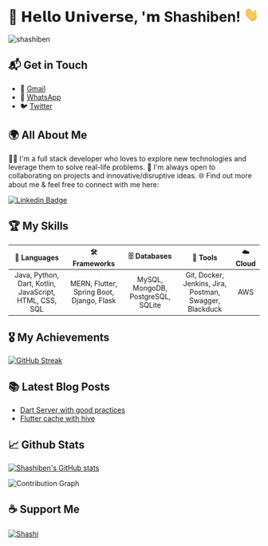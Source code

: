 # 🚀 𝗛𝗲𝗹𝗹𝗼 𝗨𝗻𝗶𝘃𝗲𝗿𝘀𝗲, '𝗺 Shashiben! <img src="assets/wave.gif" height=30 width=30/>

<p align="left"> <img src="https://komarev.com/ghpvc/?username=shashiben&label=Profile%20views&color=0e75b6&style=flat" alt="shashiben" /> </p>

## 📬 Get in Touch 

- 📧 [Gmail](mailto:kumarshashi5294@gmail.com)
- 📱 [WhatsApp](https://wa.me/+917997217156)
- 🐦 [Twitter](https://twitter.com/Shashi35744438)

## 🌍 All About Me 

👨‍💻 I'm a full stack developer who loves to explore new technologies and leverage them to solve real-life problems. 
🤝 I'm always open to collaborating on projects and innovative/disruptive ideas. 
🌐 Find out more about me & feel free to connect with me here:

[![Linkedin Badge](https://img.shields.io/badge/-shashiben-blue?style=flat-square&logo=Linkedin&logoColor=white&link=https://www.linkedin.com/in/shashiben/)](https://www.linkedin.com/in/shashiben/)

## 🏆 My Skills 

| 🚀 **Languages** | 🛠️ **Frameworks** | 🗄️ **Databases** | 🔧 **Tools** | ☁️ **Cloud** |
| :---: | :---: | :---: | :---: | :---: |
| Java, Python, Dart, Kotlin, JavaScript, HTML, CSS, SQL | MERN, Flutter, Spring Boot, Django, Flask | MySQL, MongoDB, PostgreSQL, SQLite | Git, Docker, Jenkins, Jira, Postman, Swagger, Blackduck | AWS |

## 🎖️ My Achievements

[![GitHub Streak](https://github-readme-streak-stats.herokuapp.com?user=shashiben&theme=radical&hide_border=true)](https://git.io/streak-stats)

## 📚 Latest Blog Posts

<!-- BLOG-POST-LIST:START -->
- [Dart Server with good practices](https://shashiben.medium.com/dart-server-with-good-practices-f18ed33868e5?source=rss-4592bea53881------2)
- [Flutter cache with hive](https://medium.com/flutter-community/flutter-cache-with-hive-410c3283280c?source=rss-4592bea53881------2)
<!-- BLOG-POST-LIST:END -->

## 📈 Github Stats 

[![Shashiben's GitHub stats](https://github-readme-stats.vercel.app/api?username=shashiben&show_icons=true&theme=radical)](https://github.com/shashiben/github-readme-stats)

![Contribution Graph](https://github-readme-activity-graph.vercel.app/graph?username=shashiben&theme=redical&hide_border=true)

## ☕ Support Me 

<a href="https://www.buymeacoffee.com/shashiben"> <img align="center" src="https://cdn.buymeacoffee.com/buttons/v2/default-orange.png" height="50" width="210" alt="Shashi" /></a>